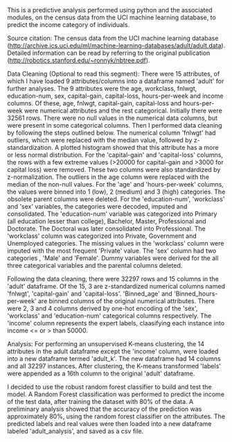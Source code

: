 This is a predictive analysis performed using python and the associated modules, on the census data from the UCI machine learning database, to predict the income category of individuals. 

Source citation: 
The census data from the UCI machine learning database (http://archive.ics.uci.edu/ml/machine-learning-databases/adult/adult.data). Detailed information can be read by referring to the original publication (http://robotics.stanford.edu/~ronnyk/nbtree.pdf).

Data Cleaning (Optional to read this segment): 
There were 15 attributes, of which I have loaded 9 attributes/columns into a dataframe named 'adult' for further analyses. The 9 attributes were the age, workclass, fnlwgt, education-num, sex, capital-gain, capital-loss, hours-per-week and income columns. Of these, age, fnlwgt, capital-gain, capital-loss and hours-per-week were numerical attributes and the rest categorical. Initially there were 32561 rows. There were no null values in the numerical data columns, but were present in some categorical columns. Then I performed data cleaning by following the steps outlined below.
The numerical column 'fnlwgt' had outliers, which were replaced with the median value, followed by z-standardization. A plotted histogram showed that this attribute has a more or less normal distribution. 
For the 'capital-gain' and 'capital-loss' columns, the rows with a few extreme values (>20000 for capital-gain and >3000 for capital loss) were removed. These two columns were also standardized by z-normalization.
The outliers in the age column were replaced with the median of the non-null values. For the 'age' and 'hours-per-week' columns, the values were binned into 1 (low), 2 (medium) and 3 (high) categories. The obsolete parent columns were deleted.
For the 'education-num', 'workclass' and 'sex' variables, the categories were decoded, imputed and consolidated. The 'education-num' variable was categorized into Primary (all education lesser than college), Bachelor, Master, Professional and Doctorate. The Doctoral was later consolidated into Professional. The 'workclass' column was categorized into Private, Government and Unemployed categories. The missing values in the 'workclass' column were imputed with the most frequent 'Private' value. The 'sex' column had two categories , 'Male' and 'Female'. Dummy variables were derived for the all three categorical variables and the parental columns deleted.

Following the data cleaning, there were 32297 rows and 15 columns in the 'adult' dataframe. Of the 15, 3 are z-standardized numerical columns named 'fnlwgt', 'capital-gain' and 'capital-loss'. 'Binned_age' and 'Binned_hours-per-week' are binned columns of the original numerical attributes. There were 2, 3 and 4 columns derived by one-hot encoding of the 'sex', 'workclass' and 'education-num' categorical columns respectively. The 'income' column represents the expert labels, claasifying each instance into income <= or > than 50000.

Analysis: 
For performing an unsupervised K-means clustering, the 14 attributes in the adult dataframe except the 'income' column, were loaded into a new dataframe termed 'adult_k'. The new dataframe had 14 columns and all 32297 instances. After clustering, the K-means transformed 'labels' were appended as a 16th column to the original 'adult' dataframe. 

I decided to use the robust random forest classifier to build and test the model. A Random Forest classification was performed to predict the income of the test data, after training the dataset with 80% of the data. A preliminary analysis showed that the accuracy of the prediction was approximately 80%, using the random forest classifier on the attributes. 
The predicted labels and real values were then loaded into a new dataframe labeled 'adult_analysis', and saved as a csv file.
